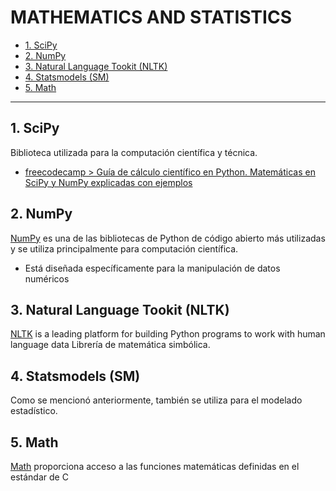 # MATHEMATICS AND STATISTICS

<!--TOC-->

- [1. SciPy](#1-scipy)
- [2. NumPy](#2-numpy)
- [3. Natural Language Tookit (NLTK)](#3-natural-language-tookit-nltk)
- [4. Statsmodels (SM)](#4-statsmodels-sm)
- [5. Math](#5-math)

<!--TOC-->

---

## 1. SciPy
Biblioteca utilizada para la computación científica y técnica.
- [freecodecamp > Guía de cálculo científico en Python. Matemáticas en SciPy y NumPy explicadas con ejemplos](https://www.freecodecamp.org/espanol/news/funciones-en-python-introduccion/)

## 2. NumPy
[NumPy](https://numpy.org/) es una de las bibliotecas de Python de código abierto más utilizadas y se utiliza principalmente para computación científica.

- Está diseñada específicamente para la manipulación de datos numéricos

## 3. Natural Language Tookit (NLTK)
[NLTK](https://www.nltk.org/) is a leading platform for building Python programs to work with human language data
Librería de matemática simbólica.

## 4. Statsmodels (SM)
Como se mencionó anteriormente, también se utiliza para el modelado estadístico.

## 5. Math

[Math](https://docs.python.org/es/3.10/library/math.html) proporciona acceso a las funciones matemáticas definidas en el estándar de C
